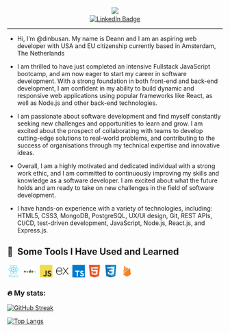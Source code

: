<div align="center" >
<img src="https://capsule-render.vercel.app/api?type=slice&color=auto&text=Hello%World!&fontSize=40&rotate=8&-nl-&fontAlignY=20&descAlignY=40&fontAlign=70&descAlign=70&desc=Welcome%20to%20Deann's%20page"/>
</div>
<div id="badges" align="center">
 <a href="https://www.linkedin.com/in/george-koutanis-108541164/"/>
  <img src="https://img.shields.io/badge/LinkedIn-blue?logo=linkedin&logoColor=white" alt="LinkedIn Badge"/>
 </a>
</div>
<hr>

- Hi, I’m @dinbusan. My name is Deann and I am an aspiring web developer with USA and EU citizenship currently based in Amsterdam, The Netherlands
- I am thrilled to have just completed an intensive Fullstack JavaScript bootcamp, and am now eager to start my career in software development. With a strong foundation in both front-end and back-end development, I am confident in my ability to build dynamic and responsive web applications using popular frameworks like React, as well as Node.js and other back-end technologies.

- I am passionate about software development and find myself constantly seeking new challenges and opportunities to learn and grow. I am excited about the prospect of collaborating with teams to develop cutting-edge solutions to real-world problems, and contributing to the success of organisations through my technical expertise and innovative ideas.

- Overall, I am a highly motivated and dedicated individual with a strong work ethic, and I am committed to continuously improving my skills and knowledge as a software developer. I am excited about what the future holds and am ready to take on new challenges in the field of software development.

-  I have hands-on experience with a variety of technologies, including: 
HTML5, CSS3, MongoDB, PostgreSQL, UX/UI design, Git, REST APIs, CI/CD, test-driven development, JavaScript, Node.js, React.js, and Express.js.

<h2> 🚀 &nbsp;Some Tools I Have Used and Learned</h2>
<p align="left">
<div>
  <img src="https://github.com/devicons/devicon/blob/master/icons/react/react-original-wordmark.svg" title="react" alt="react" width="30" height="30"/>&nbsp;
  <img src="https://github.com/devicons/devicon/blob/master/icons/nodejs/nodejs-original-wordmark.svg" title="nodejs" alt="nodejs" width="30" height="30"/>&nbsp;
  <img src="https://github.com/devicons/devicon/blob/master/icons/javascript/javascript-original.svg" title="javascript" alt="javascript" width="30" height="30"/>&nbsp;
  <img src="https://github.com/devicons/devicon/blob/master/icons/express/express-original.svg" title="express" alt="express" width="30" height="30"/>&nbsp;
  <img src="https://github.com/devicons/devicon/blob/master/icons/typescript/typescript-original.svg" title="typescript" alt="typescript" width="30" height="30"/>&nbsp;
  <img src="https://github.com/devicons/devicon/blob/master/icons/html5/html5-original.svg" title="html5" alt="html5" width="30" height="30"/>&nbsp;
  <img src="https://github.com/devicons/devicon/blob/master/icons/css3/css3-original.svg" title="css3" alt="css3" width="30" height="30"/>&nbsp;
    <img src="https://github.com/devicons/devicon/blob/master/icons/firebase/firebase-plain.svg" title="firebase" alt="firebase" width="30" height="30"/>&nbsp;
</div>
</p>

### 🔥 My stats:

[![GitHub Streak](http://github-readme-streak-stats.herokuapp.com?user=dinbusan&theme=graywhite&hide_border=true&date_format=M%20j%5B%2C%20Y%5D)](https://git.io/streak-stats)

[![Top Langs](https://github-readme-stats.vercel.app/api/top-langs/?username=dinbusan)](https://github.com/anuraghazra/github-readme-stats)
